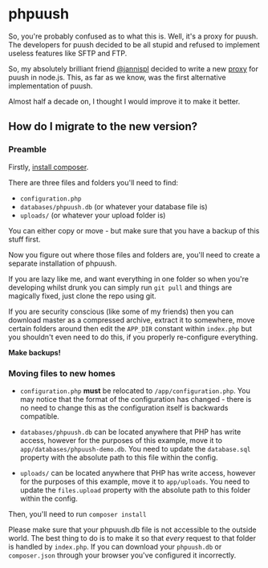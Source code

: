 # phpuush

So, you're probably confused as to what this is. Well, it's a proxy for puush. The developers for puush decided to be all stupid and refused to implement useless features like SFTP and FTP.

So, my absolutely brilliant friend [@jannispl](https://github.com/jannispl) decided to write a new [proxy](https://github.com/jannispl/puushproxy) for puush in node.js. This, as far as we know, was the first alternative implementation of puush.

Almost half a decade on, I thought I would improve it to make it better.

## How do I migrate to the new version?

### Preamble

Firstly, [install composer](https://getcomposer.org/doc/00-intro.md#installation-linux-unix-macos).

There are three files and folders you'll need to find:

- `configuration.php`
- `databases/phpuush.db` (or whatever your database file is)
- `uploads/` (or whatever your upload folder is)

You can either copy or move - but make sure that you have a backup of this stuff first.

Now you figure out where those files and folders are, you'll need to create a separate installation of phpuush.

If you are lazy like me, and want everything in one folder so when you're developing whilst drunk you can simply run `git pull` and things are magically fixed, just clone the repo using git.

If you are security conscious (like some of my friends) then you can download master as a compressed archive, extract it to somewhere, move certain folders around then edit the `APP_DIR` constant within `index.php` but you shouldn't even need to do this, if you properly re-configure everything.

**Make backups!**

### Moving files to new homes

- `configuration.php` **must** be relocated to `/app/configuration.php`. You may notice that the format of the configuration has changed - there is no need to change this as the configuration itself is backwards compatible.

- `databases/phpuush.db` can be located anywhere that PHP has write access, however for the purposes of this example, move it to `app/databases/phpuush-demo.db`. You need to update the `database.sql` property with the absolute path to this file within the config.

- `uploads/` can be located anywhere that PHP has write access, however for the purposes of this example, move it to `app/uploads`. You need to update the `files.upload` property with the absolute path to this folder within the config.

Then, you'll need to run `composer install`

Please make sure that your phpuush.db file is not accessible to the outside world. The best thing to do is to make it so that *every* request to that folder is handled by `index.php`. If you can download your `phpuush.db` or `composer.json` through your browser you've configured it incorrectly.
